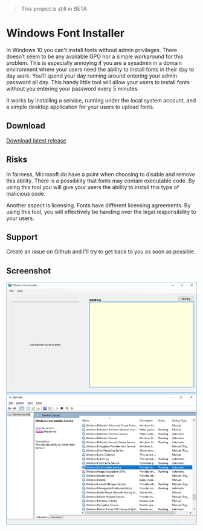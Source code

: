 > This project is still in BETA

# Windows Font Installer
In Windows 10 you can't install fonts without admin privileges. There doesn’t seem to be any available GPO nor a simple workaround for this problem. This is especially annoying if you are a sysadmin in a domain environment where your users need the ability to install fonts in their day to day work. You’ll spend your day running around entering your admin password all day. This handy little tool will allow your users to install fonts without you entering your password every 5 minutes. 

It works by installing a service, running under the local system account, and a simple desktop application for your users to upload fonts. 

## Download
[Download latest release](/Release/windows-font-installer-setup.msi?raw=true)

## Risks
In fairness, Microsoft do have a point when choosing to disable and remove this ability. There is a possibility that fonts may contain executable code. By using this tool you will give your users the ability to install this type of malicious code.

Another aspect is licensing. Fonts have different licensing agreements. By using this tool, you will effectively be handing over the legal responsibility to your users.

## Support
Create an issue on Github and I'll try to get back to you as soon as possible.

## Screenshot
![alt text](/assets/screenshot.png "User interface")
![alt text](/assets/screenshot2.png "Service")
